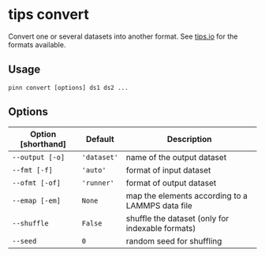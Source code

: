 # tips convert

Convert one or several datasets into another format. See
[tips.io](../python/io/#available-formats) for the formats available.

## Usage

```
pinn convert [options] ds1 ds2 ...
```

## Options

| Option [shorthand] | Default     | Description                                      |
| ------------------ | ----------- | ------------------------------------------------ |
| `--output [-o]`    | `'dataset'` | name of the output dataset                       |
| `--fmt [-f]`       | `'auto'`    | format of input dataset                          |
| `--ofmt [-of]`     | `'runner'`  | format of output dataset                         |
| `--emap [-em]`     | `None`      | map the elements according to a LAMMPS data file |
| `--shuffle`        | `False`     | shuffle the dataset (only for indexable formats) |
| `--seed`           | `0`         | random seed for shuffling                        |
